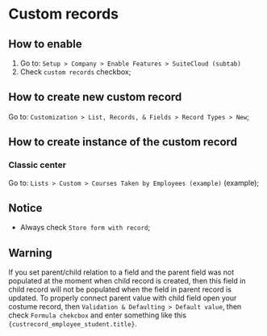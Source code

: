 # Custom records

## How to enable

1. Go to: `Setup > Company > Enable Features > SuiteCloud (subtab)`
2. Check `custom records` checkbox;

## How to create new custom record

Go to: `Customization > List, Records, & Fields > Record Types > New`;

## How to create instance of the custom record

### Classic center

Go to: `Lists > Custom > Courses Taken by Employees (example)` (example);

## Notice

- Always check `Store form with record`;

## Warning

If you set parent/child relation to a field and the parent field was not populated at the moment when child record is created, then this field in child record will not be
populated when the field in parent record is updated. To properly connect parent value with child field open your costume record, then `Validation & Defaulting > Default value`, 
then check `Formula chekcbox` and enter something like this `{custrecord_employee_student.title}`.


